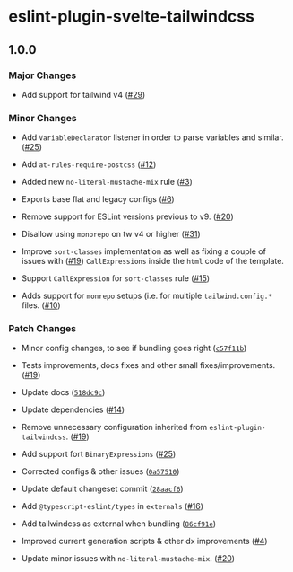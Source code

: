 # eslint-plugin-svelte-tailwindcss

## 1.0.0

### Major Changes

- Add support for tailwind v4 ([#29](https://github.com/mikededo/eslint-plugin-svelte-tailwindcss/pull/29))

### Minor Changes

- Add `VariableDeclarator` listener in order to parse variables and similar. ([#25](https://github.com/mikededo/eslint-plugin-svelte-tailwindcss/pull/25))

- Add `at-rules-require-postcss` ([#12](https://github.com/mikededo/eslint-plugin-svelte-tailwindcss/pull/12))

- Added new `no-literal-mustache-mix` rule ([#3](https://github.com/mikededo/eslint-plugin-svelte-tailwindcss/pull/3))

- Exports base flat and legacy configs ([#6](https://github.com/mikededo/eslint-plugin-svelte-tailwindcss/pull/6))

- Remove support for ESLint versions previous to v9. ([#20](https://github.com/mikededo/eslint-plugin-svelte-tailwindcss/pull/20))

- Disallow using `monorepo` on tw v4 or higher ([#31](https://github.com/mikededo/eslint-plugin-svelte-tailwindcss/pull/31))

- Improve `sort-classes` implementation as well as fixing a couple of issues with ([#19](https://github.com/mikededo/eslint-plugin-svelte-tailwindcss/pull/19))
  `CallExpressions` inside the `html` code of the template.

- Support `CallExpression` for `sort-classes` rule ([#15](https://github.com/mikededo/eslint-plugin-svelte-tailwindcss/pull/15))

- Adds support for `monrepo` setups (i.e. for multiple `tailwind.config.*` files. ([#10](https://github.com/mikededo/eslint-plugin-svelte-tailwindcss/pull/10))

### Patch Changes

- Minor config changes, to see if bundling goes right ([`c57f11b`](https://github.com/mikededo/eslint-plugin-svelte-tailwindcss/commit/c57f11b423b05cdcf4afe271c0be5c312c894632))

- Tests improvements, docs fixes and other small fixes/improvements. ([#19](https://github.com/mikededo/eslint-plugin-svelte-tailwindcss/pull/19))

- Update docs ([`518dc9c`](https://github.com/mikededo/eslint-plugin-svelte-tailwindcss/commit/518dc9c20abe8004326972eacb61fdaac62376f9))

- Update dependencies ([#14](https://github.com/mikededo/eslint-plugin-svelte-tailwindcss/pull/14))

- Remove unnecessary configuration inherited from `eslint-plugin-tailwindcss`. ([#19](https://github.com/mikededo/eslint-plugin-svelte-tailwindcss/pull/19))

- Add support fort `BinaryExpressions` ([#25](https://github.com/mikededo/eslint-plugin-svelte-tailwindcss/pull/25))

- Corrected configs & other issues ([`0a57510`](https://github.com/mikededo/eslint-plugin-svelte-tailwindcss/commit/0a57510df5462f1fbad656773f903f505998d6a4))

- Update default changeset commit ([`28aacf6`](https://github.com/mikededo/eslint-plugin-svelte-tailwindcss/commit/28aacf68571eb4fd18c0f924dbce510bfd3a0699))

- Add `@typescript-eslint/types` in `externals` ([#16](https://github.com/mikededo/eslint-plugin-svelte-tailwindcss/pull/16))

- Add tailwindcss as external when bundling ([`86cf91e`](https://github.com/mikededo/eslint-plugin-svelte-tailwindcss/commit/86cf91eeea7cd6a1402e42bdd701b1897ae80aeb))

- Improved current generation scripts & other dx improvements ([#4](https://github.com/mikededo/eslint-plugin-svelte-tailwindcss/pull/4))

- Update minor issues with `no-literal-mustache-mix`. ([#20](https://github.com/mikededo/eslint-plugin-svelte-tailwindcss/pull/20))
